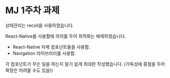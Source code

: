 # MJ 1주차 과제

상태관리는 recoil을 사용하였습니다.

React-Native를 사용함에 의의를 두어 최적화는 배제하였습니다.

- React-Native 자체 컴포넌트들을 사용함.
- Navigation 라이브러리를 사용함.

각 컴포넌트가 무슨 일을 하는지 알기 쉽게 최대한 작성했습니다. (가독성에 중점을 두어 확장은 어려울 수도 있음!)
